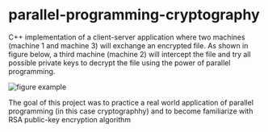 # parallel-programming-cryptography
C++ implementation of a client-server application where two machines  (machine 1 and machine 3) will exchange an encrypted file. As shown in figure below, a third machine (machine 2) will intercept the file and try all possible private keys to decrypt the file using the power of parallel programming.

![figure example](https://user-images.githubusercontent.com/60057862/176819500-20e9fcdc-96d0-4c16-8df2-a3bcddc1c980.jpg)


The goal of this project was to practice a real world application of parallel programming (in this case cryptographhy) and to become familiarize with RSA public-key encryption algorithm
